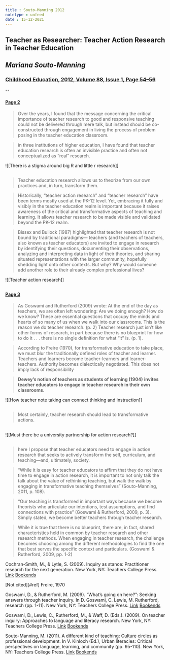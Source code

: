 ```yaml
---
title : Souto-Manning 2012
notetype : unfeed
date : 15-12-2021
---
```

## Teacher as Researcher: Teacher Action Research in Teacher Education

## <cite>Mariana Souto-Manning</cite>

### [Childhood Education, 2012, Volume 88, Issue 1, Page 54–56](bookends://sonnysoftware.com/doi/10.1080/00094056.2012.643726)
--
#### [Page 2](highlights://Souto-Manning%202012#page=2)

> Over the years, I found that the message concerning the critical importance of teacher research to good and responsive teaching could not be delivered through mere talk, but instead should be co-constructed through engagement in living the process of problem posing in the teacher education classroom.

>in three institutions of higher education, I have found that teacher education research is often an invisible practice and often not conceptualized as “real” research.

![[There is a stigma around big R and little r research]]

## 

> Teacher education research allows us to theorize from our own
> practices and, in turn, transform them.

> Historically, “teacher action research” and “teacher research”
> have been terms mostly used at the PK-12 level. Yet, embracing
> it fully and visibly in the teacher education realm is important
> because it raises awareness of the critical and transformative
> aspects of teaching and learning. It allows teacher research to
> be made visible and validated beyond the PK-12 realm.

> Bissex and Bullock (1987) highlighted that teacher research is
> not bound by traditional paradigms— teachers (and teachers of
> teachers, also known as teacher educators) are invited to engage
> in research by identifying their questions, documenting their
> observations, analyzing and interpreting data in light of their
> theories, and sharing situated representations with the larger
> community, hopefully shedding light onto other contexts. But
> why? Why would someone add another role to their already complex
> professional lives?

![[Teacher action research]]

##

#### [Page 3](highlights://Souto-Manning%202012#page=3)

> As Goswami and Rutherford (2009) wrote: At the end of the day as
> teachers, we are often left wondering: Are we doing enough? How
> do we know? These are essential questions that occupy the minds
> and hearts of so many of us when we walk into our classrooms.
> This is the reason we do teacher research. (p. 2) Teacher
> research just isn’t like other forms of research, in part
> because there is no blueprint for how to do it . . . there is no
> single definition for what “it” is. (p. 1).

> According to Freire (1970), for transformative education to take
> place, we must blur the traditionally defined roles of teacher
> and learner. Teachers and learners become teacher-learners and
> learner-teachers. Authority becomes dialectically negotiated.
> This does not imply lack of responsibility

> **Dewey’s notion of teachers as students of learning (1904)**
> **invites teacher educators to engage in teacher research in their**
> **own classrooms.**

![[How teacher note taking can connect thinking and instruction]]
##

> Most certainly, teacher research should lead to transformative
> actions.
## 
![[Must there be a university partnership for action research?]]
##
> here I propose that teacher educators need to engage in action
> research that seeks to actively transform the self, curriculum,
> and teaching—and, ultimately, society.

> “While it is easy for teacher educators to affirm that they do
> not have time to engage in action research, it is important to
> not only talk the talk about the value of rethinking teaching,
> but walk the walk by engaging in transformative teaching
> themselves” (Souto-Manning, 2011, p. 108).

> “Our teaching is transformed in important ways because we become
> theorists who articulate our intentions, test assumptions, and
> find connections with practice” (Goswami & Rutherford, 2009, p.
> 3). Simply stated, we become better teachers through teacher
> research.

> While it is true that there is no blueprint, there are, in fact,
> shared characteristics held in common by teacher research and
> other research methods. When engaging in teacher research, the
> challenge becomes choosing among the different methodologies to
> find the one that best serves the specific context and
> particulars. (Goswami & Rutherford, 2009, pp. 1-2)

Cochran-Smith, M., & Lytle, S. (2009). Inquiry as stance: Practitioner research for the next generation. New York, NY: Teachers College Press. [Link](https://doi.org/10.1080/09650792.2010.525018) [Bookends](bookends://sonnysoftware.com/doi/10.1080/09650792.2010.525018)

[Not cited][#ref[]()] Freire, 1970

Goswami, D., & Rutherford, M. (2009). “What’s going on here?”: Seeking answers through teacher inquiry. In D. Goswami, C. Lewis, M. Rutherford, research (pp. 1-11). New York, NY: Teachers College Press. [Link](https://doi.org/10.1007/978-1-4020-6545-3_10) [Bookends](bookends://sonnysoftware.com/doi/10.1007/978-1-4020-6545-3_10)

Goswami, D., Lewis, C., Rutherford, M., & Waff, D. (Eds.). (2009). On teacher inquiry: Approaches to language and literacy research. New York, NY: Teachers College Press. [Link](https://doi.org/10.1111/j.1467-9620.2005.00618.x) [Bookends](bookends://sonnysoftware.com/doi/10.1111/j.1467-9620.2005.00618.x)

Souto-Manning, M. (2011). A different kind of teaching: Culture circles as professional development. In V. Kinloch (Ed.), Urban literacies: Critical perspectives on language, learning, and community (pp. 95-110). New York, NY: Teachers College Press. [Link](https://doi.org/10.1017/s0047404513000572) [Bookends](bookends://sonnysoftware.com/doi/10.1017/s0047404513000572)